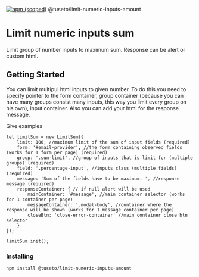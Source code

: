 [![npm (scoped)](https://img.shields.io/npm/v/@tuseto/limit-input-amount)](https://www.npmjs.com/package/@tuseto/limit-input-amount)
@tuseto/limit-numeric-inputs-amount

# Limit numeric inputs sum

Limit group of number inputs to maximum sum. Response can be alert or custom html.

## Getting Started

You can limit multipul html inputs to given number. To do this you need to specify pointer to the form container, group container (because you can have many groups consist many inputs, this way you limit every group on his own),
input container. Also you can add your html for the response message.

Give examples
```
let limitSum = new LimitSum({
	limit: 100, //maximum limit of the sum of input fields (required)
	form: '#email-provider', //the form containing observed fields (works for 1 form per page) (required)
	group: '.sum-limit', //group of inputs that is limit for (multiple groups) (required)
	field: '.percentage-input', //inputs class (multiple fields) (required)
	message: 'Sum of the fields have to be maximum: ', //response message (required)
	responseContainer: { // if null alert will be used
		mainContainer: '#message', //main container selector (works for 1 container per page)
		messageContainer: '.modal-body', //container where the response will be shown (works for 1 message container per page)
		closeBtn: 'close-error-container' //main container close btn selector
	}
});

limitSum.init();
```

### Installing
```
npm install @tuseto/limit-numeric-inputs-amount
```